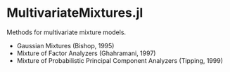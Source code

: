 # MultivariateMixtures.jl

Methods for multivariate mixture models.

- Gaussian Mixtures (Bishop, 1995)
- Mixture of Factor Analyzers (Ghahramani, 1997)
- Mixture of Probabilistic Principal Component Analyzers (Tipping, 1999)
